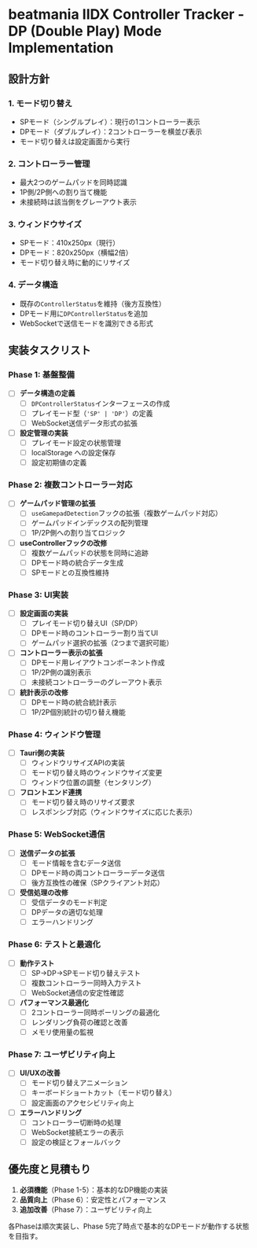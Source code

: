# beatmania IIDX Controller Tracker - DP (Double Play) Mode Implementation

## 設計方針

### 1. モード切り替え
- SPモード（シングルプレイ）：現行の1コントローラー表示
- DPモード（ダブルプレイ）：2コントローラーを横並び表示
- モード切り替えは設定画面から実行

### 2. コントローラー管理
- 最大2つのゲームパッドを同時認識
- 1P側/2P側への割り当て機能
- 未接続時は該当側をグレーアウト表示

### 3. ウィンドウサイズ
- SPモード：410x250px（現行）
- DPモード：820x250px（横幅2倍）
- モード切り替え時に動的にリサイズ

### 4. データ構造
- 既存の`ControllerStatus`を維持（後方互換性）
- DPモード用に`DPControllerStatus`を追加
- WebSocketで送信モードを識別できる形式

## 実装タスクリスト

### Phase 1: 基盤整備

- [ ] **データ構造の定義**
  - [ ] `DPControllerStatus`インターフェースの作成
  - [ ] プレイモード型（`'SP' | 'DP'`）の定義
  - [ ] WebSocket送信データ形式の拡張

- [ ] **設定管理の実装**
  - [ ] プレイモード設定の状態管理
  - [ ] localStorage への設定保存
  - [ ] 設定初期値の定義

### Phase 2: 複数コントローラー対応

- [ ] **ゲームパッド管理の拡張**
  - [ ] `useGamepadDetection`フックの拡張（複数ゲームパッド対応）
  - [ ] ゲームパッドインデックスの配列管理
  - [ ] 1P/2P側への割り当てロジック

- [ ] **useControllerフックの改修**
  - [ ] 複数ゲームパッドの状態を同時に追跡
  - [ ] DPモード時の統合データ生成
  - [ ] SPモードとの互換性維持

### Phase 3: UI実装

- [ ] **設定画面の実装**
  - [ ] プレイモード切り替えUI（SP/DP）
  - [ ] DPモード時のコントローラー割り当てUI
  - [ ] ゲームパッド選択の拡張（2つまで選択可能）

- [ ] **コントローラー表示の拡張**
  - [ ] DPモード用レイアウトコンポーネント作成
  - [ ] 1P/2P側の識別表示
  - [ ] 未接続コントローラーのグレーアウト表示

- [ ] **統計表示の改修**
  - [ ] DPモード時の統合統計表示
  - [ ] 1P/2P個別統計の切り替え機能

### Phase 4: ウィンドウ管理

- [ ] **Tauri側の実装**
  - [ ] ウィンドウリサイズAPIの実装
  - [ ] モード切り替え時のウィンドウサイズ変更
  - [ ] ウィンドウ位置の調整（センタリング）

- [ ] **フロントエンド連携**
  - [ ] モード切り替え時のリサイズ要求
  - [ ] レスポンシブ対応（ウィンドウサイズに応じた表示）

### Phase 5: WebSocket通信

- [ ] **送信データの拡張**
  - [ ] モード情報を含むデータ送信
  - [ ] DPモード時の両コントローラーデータ送信
  - [ ] 後方互換性の確保（SPクライアント対応）

- [ ] **受信処理の改修**
  - [ ] 受信データのモード判定
  - [ ] DPデータの適切な処理
  - [ ] エラーハンドリング

### Phase 6: テストと最適化

- [ ] **動作テスト**
  - [ ] SP→DP→SPモード切り替えテスト
  - [ ] 複数コントローラー同時入力テスト
  - [ ] WebSocket通信の安定性確認

- [ ] **パフォーマンス最適化**
  - [ ] 2コントローラー同時ポーリングの最適化
  - [ ] レンダリング負荷の確認と改善
  - [ ] メモリ使用量の監視

### Phase 7: ユーザビリティ向上

- [ ] **UI/UXの改善**
  - [ ] モード切り替えアニメーション
  - [ ] キーボードショートカット（モード切り替え）
  - [ ] 設定画面のアクセシビリティ向上

- [ ] **エラーハンドリング**
  - [ ] コントローラー切断時の処理
  - [ ] WebSocket接続エラーの表示
  - [ ] 設定の検証とフォールバック

## 優先度と見積もり

1. **必須機能**（Phase 1-5）：基本的なDP機能の実装
2. **品質向上**（Phase 6）：安定性とパフォーマンス
3. **追加改善**（Phase 7）：ユーザビリティ向上

各Phaseは順次実装し、Phase 5完了時点で基本的なDPモードが動作する状態を目指す。